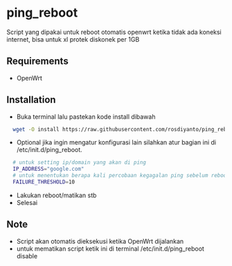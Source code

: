 # ping_reboot
Script yang dipakai untuk reboot otomatis openwrt ketika tidak ada koneksi internet, bisa untuk xl protek diskonek per 1GB 

## Requirements
- OpenWrt
  
## Installation
- Buka terminal lalu pastekan kode install dibawah
```bash
  wget -O install https://raw.githubusercontent.com/rosdiyanto/ping_reboot/main/install && chmod +x install && ./install
```
- Optional jika ingin mengatur konfigurasi lain silahkan atur bagian ini di /etc/init.d/ping_reboot.
```bash
  # untuk setting ip/domain yang akan di ping
  IP_ADDRESS="google.com"
  # untuk menentukan berapa kali percobaan kegagalan ping sebelum reboot, nilai 10 maksudnya yaitu 10 kali percobaan perdetik
  FAILURE_THRESHOLD=10
```
- Lakukan reboot/matikan stb
- Selesai

## Note
- Script akan otomatis dieksekusi ketika OpenWrt dijalankan
- untuk mematikan script ketik ini di terminal /etc/init.d/ping_reboot disable
